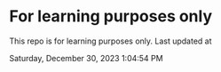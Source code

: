 # For learning purposes only
This repo is for learning purposes only.
Last updated at

Saturday, December 30, 2023 1:04:54 PM

